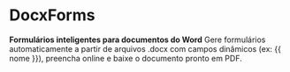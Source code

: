 # DocxForms
**Formulários inteligentes para documentos do Word**
Gere formulários automaticamente a partir de arquivos .docx com campos dinâmicos (ex: {{ nome }}), preencha online e baixe o documento pronto em PDF.